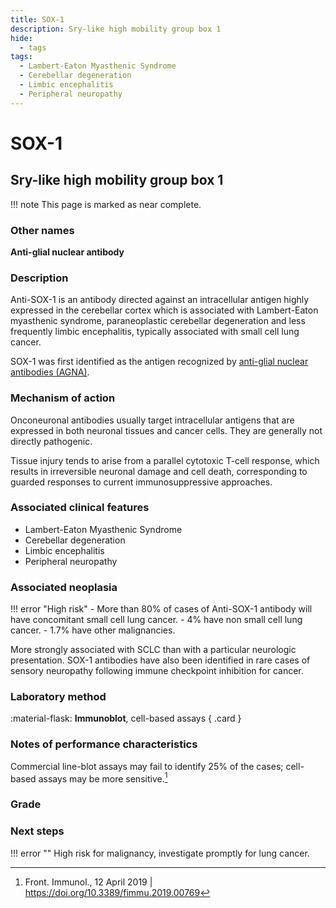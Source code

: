 ```yaml
---
title: SOX-1
description: Sry-like high mobility group box 1
hide:
  - tags
tags:
  - Lambert-Eaton Myasthenic Syndrome
  - Cerebellar degeneration
  - Limbic encephalitis
  - Peripheral neuropathy
---
```


# SOX-1

## **Sry-like high mobility group box 1**

!!! note
    This page is marked as near complete.

### Other names
**Anti-glial nuclear antibody**

### Description
Anti-SOX-1 is an antibody directed against an intracellular antigen highly expressed in the cerebellar cortex which is associated with Lambert-Eaton myasthenic syndrome, paraneoplastic cerebellar degeneration and less frequently limbic encephalitis, typically associated with small cell lung cancer. 

SOX-1 was first identified as the antigen recognized by [anti-glial nuclear antibodies (AGNA)](#).  

### Mechanism of action
Onconeuronal antibodies usually target intracellular antigens that are expressed in both neuronal tissues and cancer cells. They are generally not directly pathogenic. 

Tissue injury tends to arise from a parallel cytotoxic T-cell response, which results in irreversible neuronal damage and cell death, corresponding to guarded responses to current immunosuppressive approaches.

### Associated clinical features
- Lambert-Eaton Myasthenic Syndrome
- Cerebellar degeneration
- Limbic encephalitis
- Peripheral neuropathy

### Associated neoplasia
!!! error "High risk"
    - More than 80% of cases of Anti-SOX-1 antibody will have concomitant small cell lung cancer. 
    - 4% have non small cell lung cancer. 
    - 1.7% have other malignancies. 

More strongly associated with SCLC than with a particular neurologic presentation. SOX-1 antibodies have also been identified in rare cases of sensory neuropathy following immune checkpoint inhibition for cancer.

### Laboratory method
<div class="grid" markdown>

:material-flask: **Immunoblot**, cell-based assays
{ .card }

</div>

### Notes of performance characteristics
Commercial line-blot assays may fail to identify 25% of the cases; cell-based assays may be more sensitive.[^3] 

### Grade

### Next steps
!!! error ""
    High risk for malignancy, investigate promptly for lung cancer.

[^1]: Graus, Francesc, Alberto Vogrig, Sergio Muñiz-Castrillo, Jean-Christophe G. Antoine, Virginie Desestret, Divyanshu Dubey, Bruno Giometto, et al. “Updated Diagnostic Criteria for Paraneoplastic Neurologic Syndromes.” Neurology - Neuroimmunology Neuroinflammation 8, no. 4 (July 2021): e1014. 
[^2]: Sun X, Tan J, Sun H, et al. Anti-SOX1 Antibodies in Paraneoplastic Neurological Syndrome. J Clin Neurol. 2020;16(4):530-546. doi:10.3988/jcn.2020.16.4.530
[^3]: Front. Immunol., 12 April 2019 | https://doi.org/10.3389/fimmu.2019.00769
